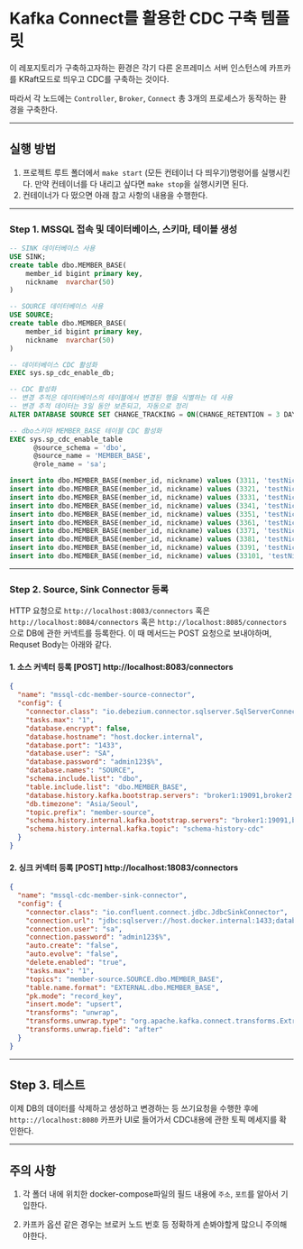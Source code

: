 # Kafka Connect를 활용한 CDC 구축 템플릿

이 레포지토리가 구축하고자하는 환경은 각기 다른 온프레미스 서버 인스턴스에 카프카를 KRaft모드로 띄우고 CDC를 구축하는 것이다.

따라서 각 노드에는 `Controller`, `Broker`, `Connect` 총 3개의 프로세스가 동작하는 환경을 구축한다.

---

## 실행 방법

1. 프로젝트 루트 폴더에서 `make start` (모든 컨테이너 다 띄우기)명령어를 실행시킨다. 만약 컨테이너를 다 내리고 싶다면 `make stop`을 실행시키면 된다.
2. 컨테이너가 다 떴으면 아래 참고 사항의 내용을 수행한다.

---

### Step 1. MSSQL 접속 및 데이터베이스, 스키마, 테이블 생성

```sql
-- SINK 데이터베이스 사용
USE SINK;
create table dbo.MEMBER_BASE(
    member_id bigint primary key,
    nickname  nvarchar(50)
)

-- SOURCE 데이터베이스 사용
USE SOURCE;
create table dbo.MEMBER_BASE(
    member_id bigint primary key,
    nickname  nvarchar(50)
)

-- 데이터베이스 CDC 활성화
EXEC sys.sp_cdc_enable_db;

-- CDC 활성화
-- 변경 추적은 데이터베이스의 테이블에서 변경된 행을 식별하는 데 사용
-- 변경 추적 데이터는 3일 동안 보존되고, 자동으로 정리
ALTER DATABASE SOURCE SET CHANGE_TRACKING = ON(CHANGE_RETENTION = 3 DAYS, AUTO_CLEANUP = ON)

-- dbo스키마 MEMBER_BASE 테이블 CDC 활성화
EXEC sys.sp_cdc_enable_table
      @source_schema = 'dbo',
      @source_name = 'MEMBER_BASE',
      @role_name = 'sa';

insert into dbo.MEMBER_BASE(member_id, nickname) values (3311, 'testNickname1');
insert into dbo.MEMBER_BASE(member_id, nickname) values (3321, 'testNickname2');
insert into dbo.MEMBER_BASE(member_id, nickname) values (3331, 'testNickname3');
insert into dbo.MEMBER_BASE(member_id, nickname) values (3341, 'testNickname4');
insert into dbo.MEMBER_BASE(member_id, nickname) values (3351, 'testNickname5');
insert into dbo.MEMBER_BASE(member_id, nickname) values (3361, 'testNickname6');
insert into dbo.MEMBER_BASE(member_id, nickname) values (3371, 'testNickname7');
insert into dbo.MEMBER_BASE(member_id, nickname) values (3381, 'testNickname8');
insert into dbo.MEMBER_BASE(member_id, nickname) values (3391, 'testNickname9');
insert into dbo.MEMBER_BASE(member_id, nickname) values (33101, 'testNickname10');
```

---

### Step 2. Source, Sink Connector 등록

HTTP 요청으로 `http://localhost:8083/connectors` 혹은 `http://localhost:8084/connectors` 혹은 `http://localhost:8085/connectors` 으로 DB에 관한 커넥트를 등록한다. 이 때 메서드는 POST 요청으로 보내야하며, Requset Body는 아래와 같다.

#### 1. 소스 커넥터 등록 [POST] http://localhost:8083/connectors
```json
{
  "name": "mssql-cdc-member-source-connector",
  "config": {
    "connector.class": "io.debezium.connector.sqlserver.SqlServerConnector",
    "tasks.max": "1",
    "database.encrypt": false,
    "database.hostname": "host.docker.internal",
    "database.port": "1433",
    "database.user": "SA",
    "database.password": "admin123$%",
    "database.names": "SOURCE",
    "schema.include.list": "dbo",
    "table.include.list": "dbo.MEMBER_BASE",
    "database.history.kafka.bootstrap.servers": "broker1:19091,broker2:29092,broker3:39093",
    "db.timezone": "Asia/Seoul",
    "topic.prefix": "member-source",
    "schema.history.internal.kafka.bootstrap.servers": "broker1:19091,broker2:29092,broker3:39093",
    "schema.history.internal.kafka.topic": "schema-history-cdc"
  }
}
```

#### 2. 싱크 커넥터 등록 [POST] http://localhost:18083/connectors
```json
{
  "name": "mssql-cdc-member-sink-connector",
  "config": {
    "connector.class": "io.confluent.connect.jdbc.JdbcSinkConnector",
    "connection.url": "jdbc:sqlserver://host.docker.internal:1433;databaseName=EXTERNAL",
    "connection.user": "sa",
    "connection.password": "admin123$%",
    "auto.create": "false",
    "auto.evolve": "false",
    "delete.enabled": "true",
    "tasks.max": "1",
    "topics": "member-source.SOURCE.dbo.MEMBER_BASE",
    "table.name.format": "EXTERNAL.dbo.MEMBER_BASE",
    "pk.mode": "record_key",
    "insert.mode": "upsert",
    "transforms": "unwrap",
    "transforms.unwrap.type": "org.apache.kafka.connect.transforms.ExtractField$Value",
    "transforms.unwrap.field": "after"
  }
}
```

---

## Step 3. 테스트 

이제 DB의 데이터를 삭제하고 생성하고 변경하는 등 쓰기요청을 수행한 후에 `http:://localhost:8080` 카프카 UI로 들어가서 CDC내용에 관한 토픽 메세지를 확인한다.

---

## 주의 사항

1. 각 폴더 내에 위치한 docker-compose파일의 필드 내용에 `주소`, `포트`를 알아서 기입한다.

2. 카프카 옵션 같은 경우는 브로커 노드 번호 등 정확하게 손봐야할게 많으니 주의해야한다.

